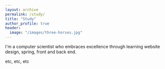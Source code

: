 ```yaml
---
layout: archive
permalink: /study/
title: "Study"
author_profile: true
header:
  image: "/images/three-horses.jpg"
---
```


I'm a computer scientist who embraces excellence through learning
website design, spring, front and back end.

etc, etc, etc

